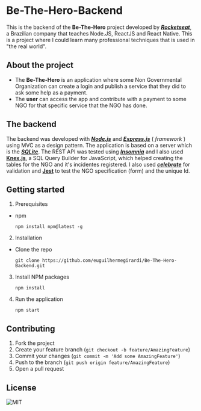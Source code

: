 # Be-The-Hero-Backend

This is the backend of the **Be-The-Hero** project developed by [**_Rocketseat_**](https://rocketseat.com.br/), a Brazilian company that teaches Node.JS, ReactJS and React Native.
This is a project where I could learn many professional techniques that is used in "the real world".

## About the project

- The **Be-The-Hero** is an application where some Non Governmental Organization can create a login and publish a service that they did to ask some help as a payment.
- The **user** can access the app and contribute with a payment to some NGO for that specific service that the NGO has done.

## The backend

The backend was developed with [**_Node.js_**](https://nodejs.org/en/) and [**_Express.js_**](https://expressjs.com/) ( _framework_ ) using MVC as a design pattern. The application is based on a server which is the [**_SQLite_**](https://www.sqlite.org/index.html).
The REST API was tested using [**_Insomnia_**](https://insomnia.rest/) and I also used [**Knex.js**](http://knexjs.org/), a SQL Query Builder for JavaScript, which helped creating the tables for the NGO and it's incidentes registered.
I also used [**_celebrate_**](https://github.com/arb/celebrate) for validation and [**Jest**](https://jestjs.io/en/) to test the NGO specification (form) and the unique Id.

## Getting started

1.  Prerequisites

- npm

      npm install npm@latest -g

2. Installation

- Clone the repo

      git clone https://github.com/euguilhermegirardi/Be-The-Hero-Backend.git

3. Install NPM packages

       npm install

4. Run the application

       npm start

## Contributing

1.  Fork the project
2.  Create your feature branch (`git checkout -b feature/AmazingFeature`)
3.  Commit your changes (`git commit -m 'Add some AmazingFeature'`)
4.  Push to the branch (`git push origin feature/AmazingFeature`)
5.  Open a pull request

## License

![MIT](https://img.shields.io/badge/License-MIT-blue.svg)
